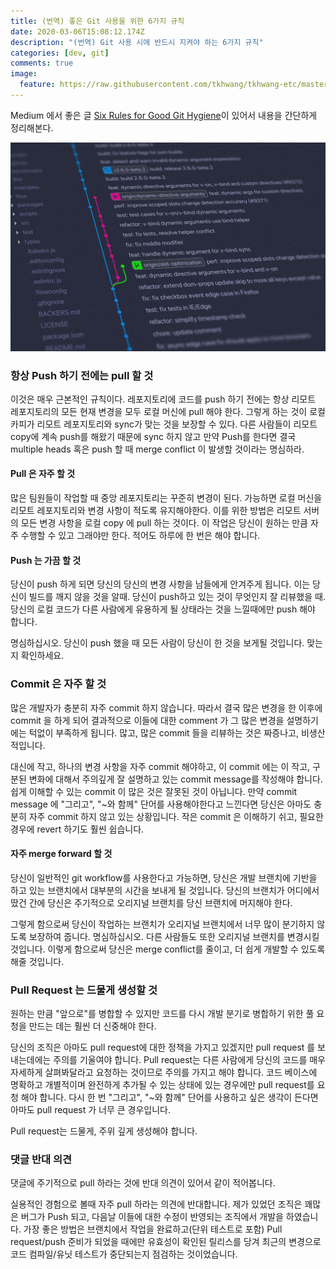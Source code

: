 ```yaml
---
title: (번역) 좋은 Git 사용을 위한 6가지 규칙
date: 2020-03-06T15:08:12.174Z
description: "(번역) Git 사용 시에 반드시 지켜야 하는 6가지 규칙"
categories: [dev, git]
comments: true
image:
  feature: https://raw.githubusercontent.com/tkhwang/tkhwang-etc/master/img/2020/04/photo-1556075798-4825dfaaf498.jpeg
---
```


Medium 에서 좋은 글 [Six Rules for Good Git Hygiene](https://medium.com/better-programming/six-rules-for-good-git-hygiene-5006cf9e9e2)이 있어서 내용을 간단하게 정리해본다.

![feature image](https://raw.githubusercontent.com/tkhwang/tkhwang-etc/master/img/2020/04/photo-1556075798-4825dfaaf498.jpeg)

### 항상 Push 하기 전에는 pull 할 것

이것은 매우 근본적인 규칙이다. 레포지토리에 코드를 push 하기 전에는 항상 리모트 레포지토리의 모든 현재 변경을 모두 로컬 머신에 pull 해야 한다. 그렇게 하는 것이 로컬 카피가 리모트 레포지토리와 sync가 맞는 것을 보장할 수 있다. 다른 사람들이 리모트 copy에 계속 push를 해왔기 때문에 sync 하지 않고 만약 Push를 한다면 결국 multiple heads 혹은 push 할 때 merge conflict 이 발생할 것이라는 명심하라.

#### Pull 은 자주 할 것

많은 팀원들이 작업할 때 중앙 레포지토리는 꾸준히 변경이 된다. 가능하면 로컬 머신을 리모트 레포지토리와 변경 사항이 적도록 유지해야한다. 이를 위한 방법은 리모트 서버의 모든 변경 사항을 로컬 copy 에 pull 하는 것이다. 이 작업은 당신이 원하는 만큼 자주 수행할 수 있고 그래야만 한다. 적어도 하루에 한 번은 해야 합니다.

#### Push 는 가끔 할 것

당신이 push 하게 되면 당신의 당신의 변경 사항을 남들에게 안겨주게 됩니다. 이는 당신이 빌드를 깨지 않을 것을 알때. 당신이 push하고 있는 것이 무엇인지 잘 리뷰했을 때. 당신의 로컬 코드가 다른 사람에게 유용하게 될 상태라는 것을 느낄때에만 push 해야 합니다.

명심하십시오. 당신이 push 했을 때 모든 사람이 당신이 한 것을 보게될 것입니다. 맞는지 확인하세요.

### Commit 은 자주 할 것

많은 개발자가 충분히 자주 commit 하지 않습니다. 따라서 결국 많은 변경을 한 이후에 commit 을 하게 되어 결과적으로 이들에 대한 comment 가 그 많은 변경을 설명하기에는 턱없이 부족하게 됩니다. 많고, 많은 commit 들을 리뷰하는 것은 짜증나고, 비생산적입니다.

대신에 작고, 하나의 변경 사항을 자주 commit 해야하고, 이 commit 에는 이 작고, 구분된 변화에 대해서 주의깊게 잘 설명하고 있는 commit message를 작성해야 합니다. 쉽게 이해할 수 있는 commit 이 많은 것은 잘못된 것이 아닙니다. 만약 commit message 에 "그리고", "~와 함께" 단어를 사용해야한다고 느낀다면 당신은 아마도 충분히 자주 commit 하지 않고 있는 상황입니다. 작은 commit 은 이해하기 쉬고, 필요한 경우에 revert 하기도 훨씬 쉽습니다.

#### 자주 merge forward 할 것

당신이 일반적인 git workflow를 사용한다고 가능하면, 당신은 개발 브랜치에 기반을 하고 있는 브랜치에서 대부분의 시간을 보내게 될 것입니다. 당신의 브랜치가 어디에서 땄건 간에 당신은 주기적으로 오리지널 브랜치를 당신 브랜치에 머지해야 한다.

그렇게 함으로써 당신이 작업하는 브랜치가 오리지널 브랜치에서 너무 많이 분기하지 않도록 보장하여 줍니다. 명심하십시오. 다른 사람들도 또한 오리지널 브랜치를 변경시킬 것입니다. 이렇게 함으로써 당신은 merge conflict를 줄이고, 더 쉽게 개발할 수 있도록 해줄 것입니다.

### Pull Request 는 드물게 생성할 것

원하는 만큼 "앞으로"를 병합할 수 있지만 코드를 다시 개발 분기로 병합하기 위한 풀 요청을 만드는 데는 훨씬 더 신중해야 한다.

당신의 조직은 아마도 pull request에 대한 정책을 가지고 있겠지만 pull request 를 보내는데에는 주의를 기울여야 합니다. Pull request는 다른 사람에게 당신의 코드를 매우 자세하게 살펴봐달라고 요청하는 것이므로 주의를 가지고 해야 합니다. 코드 베이스에 명확하고 개별적이며 완전하게 추가될 수 있는 상태에 있는 경우에만 pull request를 요청 해야 합니다. 다시 한 번 "그리고", "~와 함께" 단어를 사용하고 싶은 생각이 든다면 아마도 pull request 가 너무 큰 경우입니다.

Pull request는 드물게, 주위 깊게 생성해야 합니다.

### 댓글 반대 의견

댓글에 주기적으로 pull 하라는 것에 반대 의견이 있어서 같이 적어봅니다.

실용적인 경험으로 볼때 자주 pull 하라는 의견에 반대합니다.
제가 있었던 조직은 꽤많은 버그가 Push 되고, 다음날 이들에 대한 수정이 반영되는 조직에서 개발을 하였습니다. 가장 좋은 방법은 브랜치에서 작업을 완료하고(단위 테스트로 포함) Pull request/push 준비가 되었을 때에만 유효성이 확인된 릴리스를 당겨 최근의 변경으로 코드 컴파일/유닛 테스트가 중단되는지 점검하는 것이었습니다.
